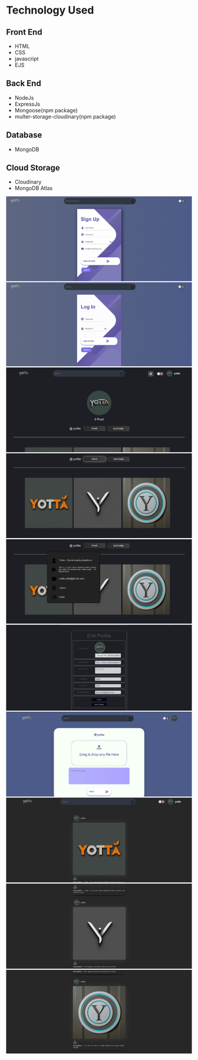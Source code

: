 # Technology Used
  ## Front End
  - HTML 
  - CSS
  - javascript
  - EJS
  ## Back End
  - NodeJs 
  - ExpressJs
  - Mongoose(npm package)
  - multer-storage-cloudinary(npm package)
  ## Database
  - MongoDB
  ## Cloud Storage
  - Cloudinary
  - MongoDB Atlas


![SignUp page](https://github.com/syeedsaquib/yotta/blob/main/Screenshot/1.png)
![LogIn page](https://github.com/syeedsaquib/yotta/blob/main/Screenshot/2.png)
![Profile page](https://github.com/syeedsaquib/yotta/blob/main/Screenshot/3.png)
![Profile page posts](https://github.com/syeedsaquib/yotta/blob/main/Screenshot/4.png)
![About profile](https://github.com/syeedsaquib/yotta/blob/main/Screenshot/5.png)
![Edit profile page](https://github.com/syeedsaquib/yotta/blob/main/Screenshot/6.png)
![Create post page](https://github.com/syeedsaquib/yotta/blob/main/Screenshot/7.png)
![User post page-1](https://github.com/syeedsaquib/yotta/blob/main/Screenshot/8.png)
![User post page-2](https://github.com/syeedsaquib/yotta/blob/main/Screenshot/9.png)
![User post page-3](https://github.com/syeedsaquib/yotta/blob/main/Screenshot/10.png)
